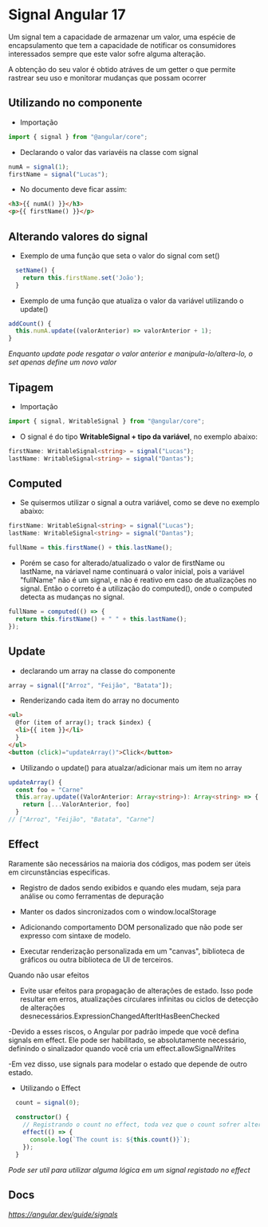 # Signal Angular 17

Um signal tem a capacidade de armazenar um valor, uma espécie de encapsulamento
que tem a capacidade de notificar os consumidores interessados
sempre que este valor sofre alguma alteração.

A obtenção do seu valor é obtido atráves de um getter o que permite rastrear
seu uso e monitorar mudanças que possam ocorrer

## Utilizando no componente

- Importação

```ts
import { signal } from "@angular/core";
```

- Declarando o valor das variavéis na classe com signal

```ts
numA = signal(1);
firstName = signal("Lucas");
```

- No documento deve ficar assim:

```html
<h3>{{ numA() }}</h3>
<p>{{ firstName() }}</p>
```

## Alterando valores do signal

- Exemplo de uma função que seta o valor do signal com set()

```ts
  setName() {
    return this.firstName.set('João');
  }
```

- Exemplo de uma função que atualiza o valor da variável utilizando o update()

```ts
addCount() {
  this.numA.update((valorAnterior) => valorAnterior + 1);
}
```

_Enquanto update pode resgatar o valor anterior e manipula-lo/altera-lo, o set apenas define um novo valor_

## Tipagem

- Importação

```ts
import { signal, WritableSignal } from "@angular/core";
```

- O signal é do tipo **WritableSignal + tipo da variável**, no exemplo abaixo:

```ts
firstName: WritableSignal<string> = signal("Lucas");
lastName: WritableSignal<string> = signal("Dantas");
```

## Computed

- Se quisermos utilizar o signal a outra variável, como se deve no exemplo abaixo:

```ts
firstName: WritableSignal<string> = signal("Lucas");
lastName: WritableSignal<string> = signal("Dantas");

fullName = this.firstName() + this.lastName();
```

- Porém se caso for alterado/atualizado o valor de firstName ou lastName, na váriavel name continuará o valor inicial, pois a variável "fullName" não é um signal, e não é reativo em caso de atualizações no signal. Então o correto é a utilização do computed(), onde o computed detecta as mudanças no signal.

```ts
fullName = computed(() => {
  return this.firstName() + " " + this.lastName();
});
```

## Update

- declarando um array na classe do componente

```ts
array = signal(["Arroz", "Feijão", "Batata"]);
```

- Renderizando cada item do array no documento

```html
<ul>
  @for (item of array(); track $index) {
  <li>{{ item }}</li>
  }
</ul>
<button (click)="updateArray()">Click</button>
```

- Utilizando o update() para atualzar/adicionar mais um item no array

```ts
updateArray() {
  const foo = "Carne"
  this.array.update((ValorAnterior: Array<string>): Array<string> => {
    return [...ValorAnterior, foo]
  }
// ["Arroz", "Feijão", "Batata", "Carne"]
```

## Effect

Raramente são necessários na maioria dos códigos, mas podem ser úteis em circunstâncias especificas.

  - Registro de dados sendo exibidos e quando eles mudam, seja para análise ou como ferramentas
  de depuração

  - Manter os dados sincronizados com o window.localStorage

  - Adicionando comportamento DOM personalizado que não pode ser expresso com sintaxe de modelo.

  - Executar renderização personalizada em um "canvas", biblioteca de gráficos ou outra biblioteca de UI de terceiros.

Quando não usar efeitos

 - Evite usar efeitos para propagação de alterações de estado. Isso pode resultar em erros, atualizações circulares infinitas ou ciclos de detecção de alterações desnecessários.ExpressionChangedAfterItHasBeenChecked

 -Devido a esses riscos, o Angular por padrão impede que você defina signals em effect. Ele pode ser habilitado, se absolutamente necessário, definindo o sinalizador quando você cria um effect.allowSignalWrites

 -Em vez disso, use signals para modelar o estado que depende de outro estado.

- Utilizando o Effect

```ts
  count = signal(0);
  
  constructor() {
    // Registrando o count no effect, toda vez que o count sofrer alteração, o console.log() retorna o valor atual
    effect(() => {
      console.log(`The count is: ${this.count()}`);
    });
  }
```

*Pode ser util para utilizar alguma lógica em um signal registado no effect*

## Docs

*https://angular.dev/guide/signals*
